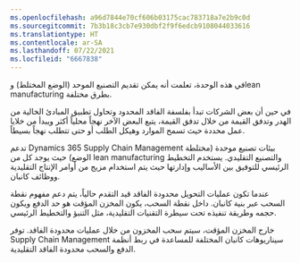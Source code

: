 ```yaml
---
ms.openlocfilehash: a96d7844e70cf606b03175cac783718a7e2b9c0d
ms.sourcegitcommit: 7b3b18c3cb7e930dbf2f9f6edcb9108044033616
ms.translationtype: HT
ms.contentlocale: ar-SA
ms.lasthandoff: 07/22/2021
ms.locfileid: "6667838"
---
```

في هذه الوحدة، تعلمت أنه يمكن تقديم التصنيع الموحد (الوضع المختلط) وlean manufacturing بطرق مختلفة.

في حين أن بعض الشركات تبدأ بفلسفة الفاقد المحدود وتحاول تطبيق المبادئ الخالية من الهدر وتدفق القيمة من خلال تدفق القيمة، يتبع البعض الآخر نهجاً محلياً أكثر ويبدأ من خلايا عمل محددة حيث تسمح الموارد وهيكل الطلب أو حتى تتطلب نهجاً بسيطاً.

تدعم Dynamics 365 Supply Chain Management بيئات تصنيع موحدة (مختلطة الوضع) حيث يوجد كل من lean manufacturing والتصنيع التقليدي. يستخدم التخطيط الرئيسي للتوفيق بين الأساليب وإدارتها حيث يتم استخدام مزيج من أوامر الإنتاج التقليدية ووظائف كانبان.

عندما تكون عمليات التحويل محدودة الفاقد قيد التقدم حالياً، يتم دعم مفهوم نقطة السحب عبر بنية كانبان. داخل نقطة السحب، يكون المخزن المؤقت هو حد الدفع ويكون حجمه وطريقة تنفيذه تحت سيطرة التقنيات التقليدية، مثل التنبؤ والتخطيط الرئيسي.

خارج المخزن المؤقت، سيتم سحب المخزون من خلال عمليات محدودة الفاقد.
توفر Supply Chain Management سيناريوهات كانبان المختلفة للمساعدة في ربط أنظمة الدفع والسحب محدودة الفاقد التقليدية. 
